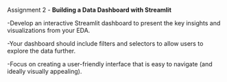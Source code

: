 Assignment 2 - **Building a Data Dashboard with Streamlit**

-Develop an interactive Streamlit dashboard to present the key insights and visualizations from your EDA.

-Your dashboard should include filters and selectors to allow users to explore the data further.

-Focus on creating a user-friendly interface that is easy to navigate (and ideally visually appealing).
